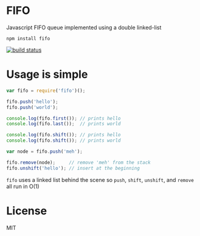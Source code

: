 # FIFO

Javascript FIFO queue implemented using a double linked-list

```
npm install fifo
```

[![build status](http://img.shields.io/travis/mafintosh/fifo.svg?style=flat)](http://travis-ci.org/mafintosh/fifo)

# Usage is simple

``` js
var fifo = require('fifo')();

fifo.push('hello');
fifo.push('world');

console.log(fifo.first()); // prints hello
console.log(fifo.last());  // prints world

console.log(fifo.shift()); // prints hello
console.log(fifo.shift()); // prints world

var node = fifo.push('meh');

fifo.remove(node);     // remove 'meh' from the stack
fifo.unshift('hello'); // insert at the beginning
```

`fifo` uses a linked list behind the scene so `push`, `shift`, `unshift`, and `remove` all run in O(1)

# License

MIT
